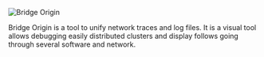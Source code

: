 ![Bridge Origin](doc/logo/name.jpg)

Bridge Origin is a tool to unify network traces and log files. 
It is a visual tool allows debugging easily distributed clusters and display follows going through several software and network.
